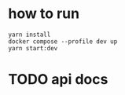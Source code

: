 # how to run

```shell
yarn install
docker compose --profile dev up
yarn start:dev
```

# TODO api docs
